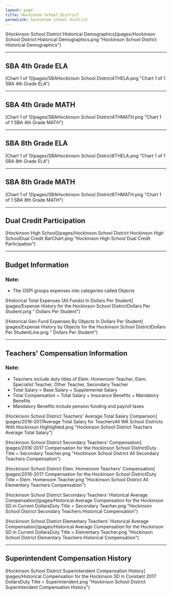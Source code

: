 ```yaml
---
layout: page
title: Hockinson School District
permalink: hockinson school district
---
```



[Hockinson School District Historical Demographics](pages/Hockinson School District Historical Demographics.png "Hockinson School District Historical Demographics")

___

## SBA 4th Grade ELA

[Chart 1 of 1](pages/SBAHockinson School District4THELA.png "Chart 1 of 1 SBA 4th Grade ELA")


___

## SBA 4th Grade MATH

[Chart 1 of 1](pages/SBAHockinson School District4THMATH.png "Chart 1 of 1 SBA 4th Grade MATH")


___

## SBA 8th Grade ELA

[Chart 1 of 1](pages/SBAHockinson School District8THELA.png "Chart 1 of 1 SBA 8th Grade ELA")


___

## SBA 8th Grade MATH

[Chart 1 of 1](pages/SBAHockinson School District8THMATH.png "Chart 1 of 1 SBA 8th Grade MATH")


___

## Dual Credit Participation

[Hockinson High School](pages/Hockinson School District Hockinson High SchoolDual Credit BarChart.png "Hockinson High School Dual Credit Participation")


___

## Budget Information
### Note:
- The OSPI groups expenses into categories called Objects

[Historical Total Expenses (All Funds) In Dollars Per Student](pages/Expense History for the Hockinson School DistrictDollars Per Student.png " Dollars Per Student")

[Historical Gen Fund Expenses By Objects In Dollars Per Student](pages/Expense History by Objects for the Hockinson School DistrictDollars Per StudentLine.png " Dollars Per Student")


___

## Teachers' Compensation Information
### Note:
- Teachers include duty titles of Elem. Homeroom Teacher, Elem. Specialist Teacher, Other Teacher, Secondary Teacher
- Total Salary = Base Salary + Supplemental Salary
- Total Compensation = Total Salary + Insurance Benefits + Mandatory Benefits
- Mandatory Benefits include pension funding and payroll taxes

[Hockinson School District Teachers' Average Total Salary Comparison](pages/2016-2017Average Total Salary for TeachersAll WA School Districts With Hockinson Highlighted.png "Hockinson School District Teachers Average Total Salary")

[Hockinson School District Secondary Teachers' Compensation](pages/2016-2017 Compensation for the Hockinson School DistrictDuty Title = Secondary Teacher.png "Hockinson School District All Secondary Teachers Compensation")

[Hockinson School District Elem. Homeroom Teachers' Compensation](pages/2016-2017 Compensation for the Hockinson School DistrictDuty Title = Elem. Homeroom Teacher.png "Hockinson School District All Elementary Teachers Compensation")

[Hockinson School District Secondary Teachers' Historical Average Compensation](pages/Historical Average Compensation for the Hockinson SD in Current DollarsDuty Title = Secondary Teacher.png "Hockinson School District Secondary Teachers Historical Compensation")

[Hockinson School District Elementary Teachers' Historical Average Compensation](pages/Historical Average Compensation for the Hockinson SD in Current DollarsDuty Title = Elementary Teacher.png "Hockinson School District Elementary Teachers Historical Compensation")


___

## Superintendent Compensation History

[Hockinson School District Superintendent Compensation History](pages/Historical Compensation for the Hockinson SD in Constant 2017 DollarsDuty Title = Superintendent.png "Hockinson School District Superintendent Compensation History")

